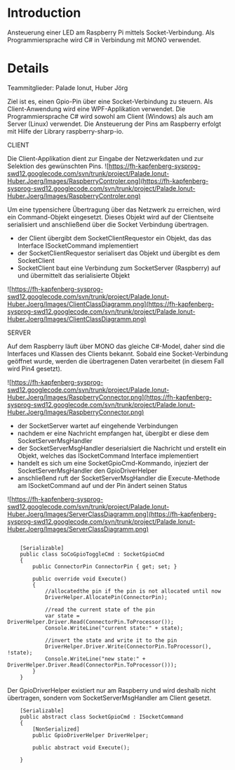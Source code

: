 # Introduction #

Ansteuerung einer LED am Raspberry Pi mittels Socket-Verbindung.
Als Programmiersprache wird C# in Verbindung mit MONO verwendet.


# Details #

Teammitglieder: Palade Ionut, Huber Jörg

Ziel ist es, einen Gpio-Pin über eine Socket-Verbindung zu steuern.
Als Client-Anwendung wird eine WPF-Applikation verwendet. Die Programmiersprache C# wird sowohl am Client (Windows) als auch am Server (Linux) verwendet. Die Ansteuerung der Pins am Raspberry erfolgt mit Hilfe der Library raspberry-sharp-io.


CLIENT

Die Client-Applikation dient zur Eingabe der Netzwerkdaten und zur Selektion des gewünschten Pins.
![https://fh-kapfenberg-sysprog-swd12.googlecode.com/svn/trunk/project/Palade.Ionut-Huber.Joerg/Images/RaspberryControler.png](https://fh-kapfenberg-sysprog-swd12.googlecode.com/svn/trunk/project/Palade.Ionut-Huber.Joerg/Images/RaspberryControler.png)

Um eine typensichere Übertragung über das Netzwerk zu erreichen, wird ein Command-Objekt eingesetzt. Dieses Objekt wird auf der Clientseite serialisiert und anschließend über die Socket Verbindung übertragen.

  * der Client übergibt dem SocketClientRequestor ein Objekt, das das Interface ISocketCommand implementiert
  * der SocketClientRequestor serialisert das Objekt und übergibt es dem SocketClient
  * SocketClient baut eine Verbindung zum SocketServer (Raspberry) auf und übermittelt das serialisierte Objekt

![https://fh-kapfenberg-sysprog-swd12.googlecode.com/svn/trunk/project/Palade.Ionut-Huber.Joerg/Images/ClientClassDiagramm.png](https://fh-kapfenberg-sysprog-swd12.googlecode.com/svn/trunk/project/Palade.Ionut-Huber.Joerg/Images/ClientClassDiagramm.png)


SERVER

Auf dem Raspberry läuft über MONO das gleiche C#-Model, daher sind die Interfaces und Klassen des Clients bekannt. Sobald eine Socket-Verbindung geöffnet wurde, werden die übertragenen Daten verarbeitet (in diesem Fall wird Pin4 gesetzt).

![https://fh-kapfenberg-sysprog-swd12.googlecode.com/svn/trunk/project/Palade.Ionut-Huber.Joerg/Images/RaspberryConnector.png](https://fh-kapfenberg-sysprog-swd12.googlecode.com/svn/trunk/project/Palade.Ionut-Huber.Joerg/Images/RaspberryConnector.png)

  * der SocketServer wartet auf eingehende Verbindungen
  * nachdem er eine Nachricht empfangen hat, übergibt er diese dem SocketServerMsgHandler
  * der SocketServerMsgHandler deserialsiert die Nachricht und erstellt ein Objekt, welches das ISocketCommand Interface implementiert
  * handelt es sich um eine SocketGpioCmd-Kommando, injeziert der SocketServerMsgHandler den GpioDriverHelper
  * anschließend ruft der SocketServerMsgHandler die Execute-Methode am ISocketCommand auf und der Pin ändert seinen Status


![https://fh-kapfenberg-sysprog-swd12.googlecode.com/svn/trunk/project/Palade.Ionut-Huber.Joerg/Images/ServerClassDiagramm.png](https://fh-kapfenberg-sysprog-swd12.googlecode.com/svn/trunk/project/Palade.Ionut-Huber.Joerg/Images/ServerClassDiagramm.png)


```

    [Serializable]
    public class SoCoGpioToggleCmd : SocketGpioCmd
    {
        public ConnectorPin ConnectorPin { get; set; }

        public override void Execute()
        {
            //allocatedthe pin if the pin is not allocated until now
            DriverHelper.AllocatePin(ConnectorPin);

            //read the current state of the pin
            var state = DriverHelper.Driver.Read(ConnectorPin.ToProcessor());
            Console.WriteLine("current state:" + state);

            //invert the state and write it to the pin
            DriverHelper.Driver.Write(ConnectorPin.ToProcessor(), !state);
            Console.WriteLine("new state:" + DriverHelper.Driver.Read(ConnectorPin.ToProcessor()));
        }
    }

```

Der GpioDriverHelper existiert nur am Raspberry und wird deshalb nicht übertragen, sondern vom SocketServerMsgHandler am Client gesetzt.

```
    [Serializable]
    public abstract class SocketGpioCmd : ISocketCommand
    {
        [NonSerialized]
        public GpioDriverHelper DriverHelper;

        public abstract void Execute();

    }
```